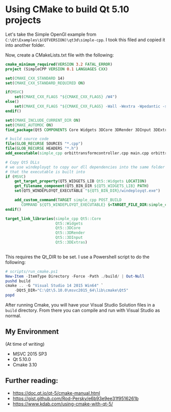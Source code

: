 # Using CMake to build Qt 5.10 projects

Let's take the Simple OpenGl example from `C:\Qt\Examples\$(QTVERSION)\qt3d\simple-cpp`. I took this filed and copied it into another folder.

Now, create a CMakeLists.txt file with the following:

```cmake
cmake_minimum_required(VERSION 3.2 FATAL_ERROR)
project (SimpleCPP VERSION 0.1 LANGUAGES CXX)

set(CMAKE_CXX_STANDARD 14)
set(CMAKE_CXX_STANDARD_REQUIRED ON)

if(MSVC)
    set(CMAKE_CXX_FLAGS "${CMAKE_CXX_FLAGS} /W4")
else()
    set(CMAKE_CXX_FLAGS "${CMAKE_CXX_FLAGS} -Wall -Wextra -Wpedantic -std=c++14")
endif()

set(CMAKE_INCLUDE_CURRENT_DIR ON)
set(CMAKE_AUTOMOC ON)
find_package(Qt5 COMPONENTS Core Widgets 3DCore 3DRender 3DInput 3DExtras REQUIRED)

# build source code
file(GLOB_RECURSE SOURCES "*.cpp")
file(GLOB_RECURSE HEADERS "*.h")
add_executable(simple_cpp orbittransformcontroller.cpp main.cpp orbittransformcontroller.h)

# Copy Qt5 DLLs
# we use windeployqt to copy our dll dependencies into the same folder
# that the executable is built into
if (MSVC)
    get_target_property(QT5_WIDGETS_LIB Qt5::Widgets LOCATION)
    get_filename_component(QT5_BIN_DIR ${QT5_WIDGETS_LIB} PATH)
    set(QT5_WINDEPLOYQT_EXECUTABLE "${QT5_BIN_DIR}/windeployqt.exe")

    add_custom_command(TARGET simple_cpp POST_BUILD
       COMMAND ${QT5_WINDEPLOYQT_EXECUTABLE} $<TARGET_FILE_DIR:simple_cpp>)
endif()

target_link_libraries(simple_cpp Qt5::Core
                      Qt5::Widgets
                      Qt5::3DCore
                      Qt5::3DRender
                      Qt5::3DInput
                      Qt5::3DExtras)
                        
```

This requires the Qt_DIR to be set. I use a Powershell script to do the following:
```powershell
# scripts/run_cmake.ps1
New-Item -ItemType Directory -Force -Path ./build/ | Out-Null
pushd build
cmake .. -G "Visual Studio 14 2015 Win64" `
    -DQt5_DIR="C:\Qt\5.10.0\msvc2015_64\lib\cmake\Qt5"
popd
```

After running Cmake, you will have your Visual Studio Solution files in a `build` directory. From there you can compile and run with Visual Studio as normal.

## My Environment
(At time of writing)
- MSVC 2015 SP3
- Qt 5.10.0
- Cmake 3.10

## Further reading:
- https://doc.qt.io/qt-5/cmake-manual.html
- https://gist.github.com/Rod-Persky/e6b93e9ee31f9516261b
- https://www.kdab.com/using-cmake-with-qt-5/
